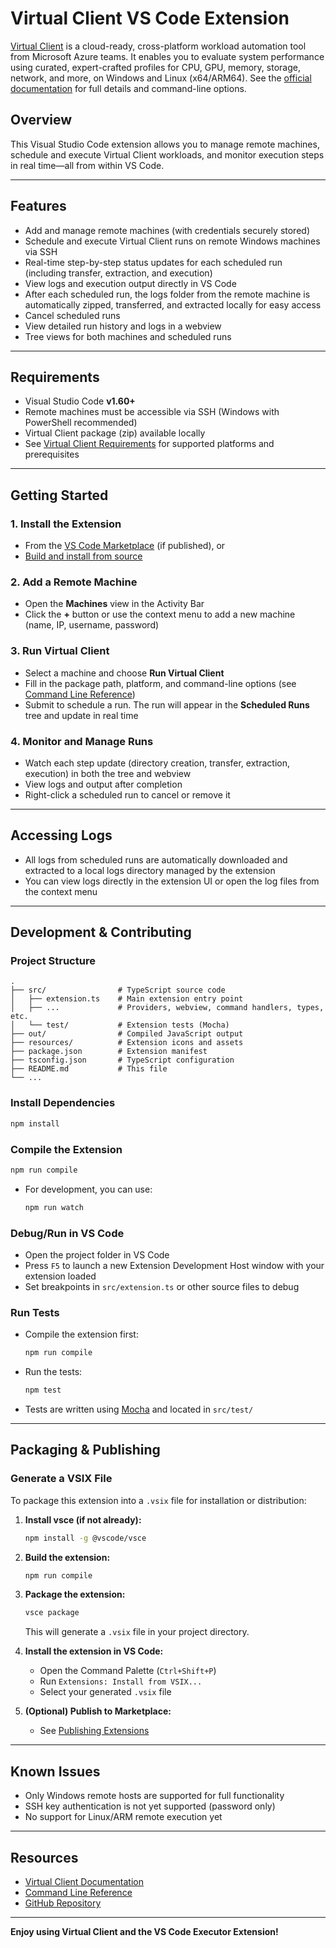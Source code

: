 # Virtual Client VS Code Extension

[Virtual Client](https://microsoft.github.io/VirtualClient) is a cloud-ready, cross-platform workload automation tool from Microsoft Azure teams. It enables you to evaluate system performance using curated, expert-crafted profiles for CPU, GPU, memory, storage, network, and more, on Windows and Linux (x64/ARM64). See the [official documentation](https://microsoft.github.io/VirtualClient/docs/guides/0010-command-line/) for full details and command-line options.

## Overview

This Visual Studio Code extension allows you to manage remote machines, schedule and execute Virtual Client workloads, and monitor execution steps in real time—all from within VS Code.

---

## Features

- Add and manage remote machines (with credentials securely stored)
- Schedule and execute Virtual Client runs on remote Windows machines via SSH
- Real-time step-by-step status updates for each scheduled run (including transfer, extraction, and execution)
- View logs and execution output directly in VS Code
- After each scheduled run, the logs folder from the remote machine is automatically zipped, transferred, and extracted locally for easy access
- Cancel scheduled runs
- View detailed run history and logs in a webview
- Tree views for both machines and scheduled runs

---

## Requirements

- Visual Studio Code **v1.60+**
- Remote machines must be accessible via SSH (Windows with PowerShell recommended)
- Virtual Client package (zip) available locally
- See [Virtual Client Requirements](https://microsoft.github.io/VirtualClient/docs/overview/) for supported platforms and prerequisites

---

## Getting Started

### 1. Install the Extension

- From the [VS Code Marketplace](https://marketplace.visualstudio.com/) (if published), or
- [Build and install from source](#development--contributing)

### 2. Add a Remote Machine

- Open the **Machines** view in the Activity Bar
- Click the **+** button or use the context menu to add a new machine (name, IP, username, password)

### 3. Run Virtual Client

- Select a machine and choose **Run Virtual Client**
- Fill in the package path, platform, and command-line options (see [Command Line Reference](https://microsoft.github.io/VirtualClient/docs/guides/0010-command-line/))
- Submit to schedule a run. The run will appear in the **Scheduled Runs** tree and update in real time

### 4. Monitor and Manage Runs

- Watch each step update (directory creation, transfer, extraction, execution) in both the tree and webview
- View logs and output after completion
- Right-click a scheduled run to cancel or remove it

---

## Accessing Logs

- All logs from scheduled runs are automatically downloaded and extracted to a local logs directory managed by the extension
- You can view logs directly in the extension UI or open the log files from the context menu

---

## Development & Contributing

### Project Structure

```
.
├── src/                # TypeScript source code
│   ├── extension.ts    # Main extension entry point
│   ├── ...             # Providers, webview, command handlers, types, etc.
│   └── test/           # Extension tests (Mocha)
├── out/                # Compiled JavaScript output
├── resources/          # Extension icons and assets
├── package.json        # Extension manifest
├── tsconfig.json       # TypeScript configuration
├── README.md           # This file
└── ...
```

### Install Dependencies

```sh
npm install
```

### Compile the Extension

```sh
npm run compile
```

- For development, you can use:
  ```sh
  npm run watch
  ```

### Debug/Run in VS Code

- Open the project folder in VS Code
- Press `F5` to launch a new Extension Development Host window with your extension loaded
- Set breakpoints in `src/extension.ts` or other source files to debug

### Run Tests

- Compile the extension first:
  ```sh
  npm run compile
  ```
- Run the tests:
  ```sh
  npm test
  ```
- Tests are written using [Mocha](https://mochajs.org/) and located in `src/test/`

---

## Packaging & Publishing

### Generate a VSIX File

To package this extension into a `.vsix` file for installation or distribution:

1. **Install vsce (if not already):**
   ```sh
   npm install -g @vscode/vsce
   ```

2. **Build the extension:**
   ```sh
   npm run compile
   ```

3. **Package the extension:**
   ```sh
   vsce package
   ```
   This will generate a `.vsix` file in your project directory.

4. **Install the extension in VS Code:**
   - Open the Command Palette (`Ctrl+Shift+P`)
   - Run `Extensions: Install from VSIX...`
   - Select your generated `.vsix` file

5. **(Optional) Publish to Marketplace:**
   - See [Publishing Extensions](https://code.visualstudio.com/api/working-with-extensions/publishing-extension)

---

## Known Issues

- Only Windows remote hosts are supported for full functionality
- SSH key authentication is not yet supported (password only)
- No support for Linux/ARM remote execution yet

---

## Resources

- [Virtual Client Documentation](https://microsoft.github.io/VirtualClient/)
- [Command Line Reference](https://microsoft.github.io/VirtualClient/docs/guides/0010-command-line/)
- [GitHub Repository](https://github.com/microsoft/VirtualClient)

---

**Enjoy using Virtual Client and the VS Code Executor Extension!**
